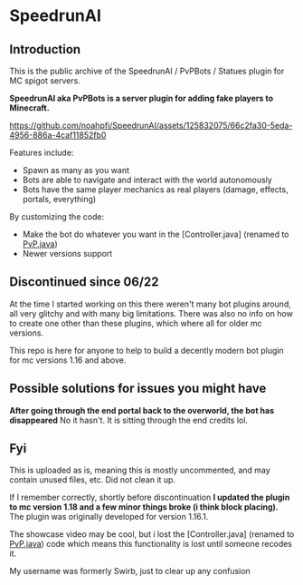 SpeedrunAI
=======

## Introduction

This is the public archive of the SpeedrunAI / PvPBots / Statues plugin for MC spigot servers.

**SpeedrunAI aka PvPBots is a server plugin for adding fake players to Minecraft.**

https://github.com/noahpfi/SpeedrunAI/assets/125832075/66c2fa30-5eda-4956-886a-4caf11852fb0

Features include:
- Spawn as many as you want
- Bots are able to navigate and interact with the world autonomously
- Bots have the same player mechanics as real players (damage, effects, portals, everything)

By customizing the code:
- Make the bot do whatever you want in the [Controller.java] (renamed to [PvP.java](src/main/java/com/swirb/pvpbots/client/PvP.java))
- Newer versions support

## Discontinued since 06/22

At the time I started working on this there weren't many bot plugins around, all very glitchy and with many big limitations. There was also no info on how to create one other than these plugins, which where all for older mc versions.

This repo is here for anyone to help to build a decently modern bot plugin for mc versions 1.16 and above.

## Possible solutions for issues you might have

**After going through the end portal back to the overworld, the bot has disappeared**
No it hasn't. It is sitting through the end credits lol.

## Fyi

This is uploaded as is, meaning this is mostly uncommented, and may contain unused files, etc. Did not clean it up.

If I remember correctly, shortly before discontinuation **I updated the plugin to mc version 1.18 and a few minor things broke (i think block placing).** The plugin was originally developed for version 1.16.1.

The showcase video may be cool, but i lost the [Controller.java] (renamed to [PvP.java](src/main/java/com/swirb/pvpbots/client/PvP.java)) code which means this functionality is lost until someone recodes it.

My username was formerly Swirb, just to clear up any confusion
